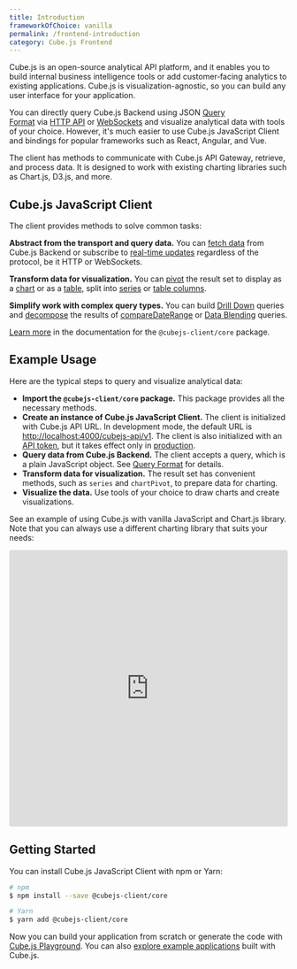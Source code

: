 ```yaml
---
title: Introduction
frameworkOfChoice: vanilla
permalink: /frontend-introduction
category: Cube.js Frontend
---
```


Cube.js is an open-source analytical API platform, and it enables you to build internal business intelligence tools or add customer‑facing analytics to existing applications. Cube.js is visualization-agnostic, so you can build any user interface for your application.

You can directly query Cube.js Backend using JSON [Query Format](https://cube.dev/docs/query-format) via [HTTP API](https://cube.dev/docs/rest-api) or [WebSockets](https://cube.dev/docs/real-time-data-fetch#web-sockets) and visualize analytical data with tools of your choice. However, it's much easier to use Cube.js JavaScript Client and bindings for popular frameworks such as React, Angular, and Vue.

The client has methods to communicate with Cube.js API Gateway, retrieve, and process data. It is designed to work with existing charting libraries such as Chart.js, D3.js, and more.

## Cube.js JavaScript Client

The client provides methods to solve common tasks:

**Abstract from the transport and query data.** You can [fetch data](https://cube.dev/docs/@cubejs-client-core#cubejs-api-load)  from Cube.js Backend or subscribe to [real-time updates](https://cube.dev/docs/real-time-data-fetch) regardless of the protocol, be it HTTP or WebSockets.

**Transform data for visualization.** You can [pivot](https://cube.dev/docs/@cubejs-client-core#result-set-pivot) the result set to display as a [chart](https://cube.dev/docs/@cubejs-client-core#result-set-chart-pivot) or as a [table](https://cube.dev/docs/@cubejs-client-core#result-set-table-pivot), split into [series](https://cube.dev/docs/@cubejs-client-core#result-set-series) or [table columns](https://cube.dev/docs/@cubejs-client-core#result-set-table-columns).

**Simplify work with complex query types.** You can build [Drill Down](https://cube.dev/docs/@cubejs-client-core#result-set-drill-down) queries and [decompose](https://cube.dev/docs/@cubejs-client-core#result-set-decompose) the results of [compareDateRange](https://cube.dev/docs/query-format#time-dimensions-format) or [Data Blending](https://cube.dev/docs/data-blending) queries.

[Learn more](https://cube.dev/docs/@cubejs-client-core) in the documentation for the `@cubejs-client/core` package.

## Example Usage

Here are the typical steps to query and visualize analytical data:

- **Import the `@cubejs-client/core` package.** This package provides all the necessary methods.
- **Create an instance of Cube.js JavaScript Client.** The client is initialized with Cube.js API URL. In development mode, the default URL is [http://localhost:4000/cubejs-api/v1](http://localhost:4000/cubejs-api/v1). The client is also initialized with an [API token](https://cube.dev/docs/security), but it takes effect only in [production](https://cube.dev/docs/deployment/production-checklist).
- **Query data from Cube.js Backend.** The client accepts a query, which is a plain JavaScript object. See [Query Format](https://cube.dev/docs/query-format) for details.
- **Transform data for visualization.** The result set has convenient methods, such as `series` and `chartPivot`, to prepare data for charting.
- **Visualize the data.** Use tools of your choice to draw charts and create visualizations.

See an example of using Cube.js with vanilla JavaScript and Chart.js library. Note that you can always use a different charting library that suits your needs:

<iframe src="https://codesandbox.io/embed/cubejs-vanilla-javascript-client-yezyv?fontsize=14&hidenavigation=1&theme=dark&view=preview" style="width:100%; height:500px; border:0; border-radius: 4px; overflow:hidden;" sandbox="allow-modals allow-forms allow-popups allow-scripts allow-same-origin"></iframe>

## Getting Started

You can install Cube.js JavaScript Client with npm or Yarn:

```bash
# npm
$ npm install --save @cubejs-client/core

# Yarn
$ yarn add @cubejs-client/core
```

Now you can build your application from scratch or generate the code with [Cube.js Playground](https://cube.dev/docs/dashboard-app). You can also [explore example applications](https://cube.dev/docs/examples) built with Cube.js.
